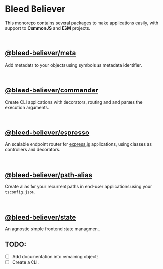 # Bleed Believer

This monorepo contains several packages to make applications easily, with support to __CommonJS__ and __ESM__ projects.

<br />

## [@bleed-believer/meta](/packages/meta/README.md)

Add metadata to your objects using symbols as metadata identifier.

<br />

## [@bleed-believer/commander](/packages/commander/README.md)

Create CLI applications with decorators, routing and and parses the execution arguments.

<br />

## [@bleed-believer/espresso](/packages/espresso/README.md)

An scalable endpoint router for [express.js](https://www.npmjs.com/package/express) applications, using classes as controllers and decorators.

<br />

## [@bleed-believer/path-alias](/packages/path-alias/README.md)

Create alias for your recurrent paths in end-user applications using your `tsconfig.json`.

<br />

## [@bleed-believer/state](/packages/state/README.md)

An agnostic simple frontend state managment.

## TODO:

* [ ] Add documentation into remaining objects.
* [ ] Create a CLI.
